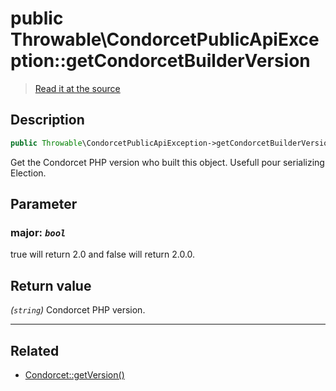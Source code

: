 # public Throwable\CondorcetPublicApiException::getCondorcetBuilderVersion

> [Read it at the source](https://github.com/julien-boudry/Condorcet/blob/master/src/CondorcetVersion.php#L28)

## Description    

```php
public Throwable\CondorcetPublicApiException->getCondorcetBuilderVersion ( [bool $major = false] ): string
```

Get the Condorcet PHP version who built this object. Usefull pour serializing Election.

## Parameter

### **major:** *`bool`*   
true will return 2.0 and false will return 2.0.0.    


## Return value   

*(`string`)* Condorcet PHP version.


---------------------------------------

## Related

* [Condorcet::getVersion()](/Docs/api-reference/Condorcet%20Class/Condorcet--getVersion().md)    
